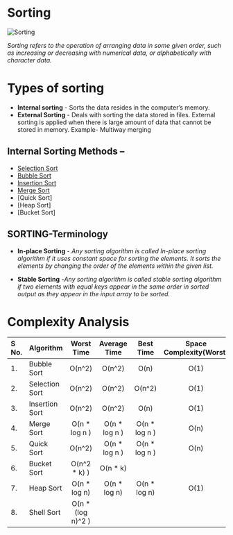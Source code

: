 # Sorting
![Sorting](https://github.com/nandanabhishek/Data-Structure/blob/main/Sorting/sorting.jpg)

*Sorting refers to the operation of arranging data in some given order, such as increasing or decreasing with numerical data, or alphabetically with character data.*


# Types of sorting 
- **Internal sorting** - Sorts the data resides in the computer’s memory.
- **External Sorting** - Deals with sorting the data stored in files. External sorting is applied when there is large amount of data that cannot be stored in memory. Example-          Multiway merging


## Internal Sorting Methods –
- [Selection Sort](https://github.com/nandanabhishek/Data-Structure/tree/main/Sorting/Selection%20Sort/main.c)
- [Bubble Sort](https://github.com/nandanabhishek/Data-Structure/tree/main/Sorting/Bubble%20Sort/main.c)
- [Insertion Sort](https://github.com/nandanabhishek/Data-Structure/tree/main/Sorting/Insertion%20Sort/main.c)
- [Merge Sort](https://github.com/nandanabhishek/Data-Structure/blob/main/Sorting/Merge%20Sort/main.c)
- [Quick Sort]
- [Heap Sort]
- [Bucket Sort]


## SORTING-Terminology

- **In-place Sorting** - *Any sorting algorithm is called In-place sorting algorithm if it uses constant space for sorting the elements. It sorts the elements by changing the order of the elements within the given list.*

- **Stable Sorting** -*Any sorting algorithm is called stable sorting algorithm if two elements with equal keys appear in the same order in sorted output as they appear in the input array to be sorted.* 


# Complexity Analysis
| S No. | Algorithm | Worst Time | Average Time | Best Time | Space Complexity(Worst) | In-place | Stable |
| :--| :-- | :--: | :--: | :--: | :--: | :--: | :--: |
| 1. | Bubble Sort | O(n^2) | O(n^2) | O(n) | O(1) | Yes | Yes |
| 2. | Selection Sort | O(n^2) | O(n^2) | O(n^2) | O(1) | Yes | Yes |
| 3. | Insertion Sort | O(n^2) | O(n^2) | O(n) | O(1) | Yes | Yes |
| 4. | Merge Sort | O(n * log n ) | O(n * log n ) | O(n * log n ) | O(n) | | Yes |
| 5. | Quick Sort | O(n^2) | O(n * log n ) |  O(n * log n )   | O(n) || No |
| 6. | Bucket Sort  | O(n^2 * k) ) | O(n * k) |  | | | |
| 7. | Heap Sort  | O(n * log n) | O(n * log n) | O(n * log n) | O(1) || |
| 8. | Shell Sort  | O(n * (log n)^2 ) | |  | | ||



